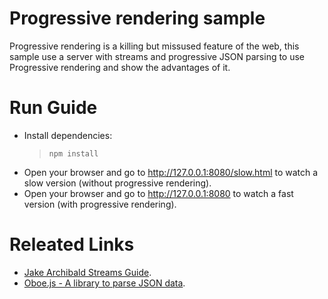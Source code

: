 
# Progressive rendering sample

Progressive rendering is a killing but missused feature of the web, this sample use a server with streams and progressive JSON
parsing to use Progressive rendering and show the advantages of it.

# Run Guide
* Install dependencies:
  > `npm install`
* Open your browser and go to <a href="http://127.0.0.1:8080/slow.html" target="_blank">http://127.0.0.1:8080/slow.html</a> to 
  watch a slow version (without progressive rendering).
* Open your browser and go to <a href="http://127.0.0.1:8080" target="_blank">http://127.0.0.1:8080</a> to 
  watch a fast version (with progressive rendering).
  

# Releated Links
* [Jake Archibald Streams Guide](https://jakearchibald.com/2016/streams-ftw/).
* [Oboe.js - A library to parse JSON data](http://oboejs.com/).
